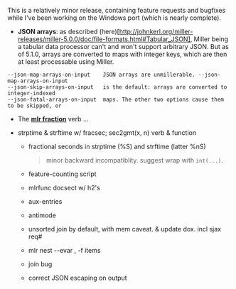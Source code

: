 This is a relatively minor release, containing feature requests and bugfixes while I've been working on the Windows port (which is nearly complete).

* **JSON arrays**: as described (here)[http://johnkerl.org/miller-releases/miller-5.0.0/doc/file-formats.html#Tabular_JSON], Miller being a tabular data processor can't and won't support arbitrary JSON. But as of 5.1.0, arrays are converted to maps with integer keys, which are then at least processable using Miller.

```
--json-map-arrays-on-input    JSON arrays are unmillerable. --json-map-arrays-on-input
--json-skip-arrays-on-input   is the default: arrays are converted to integer-indexed
--json-fatal-arrays-on-input  maps. The other two options cause them to be skipped, or
```

* The [**mlr fraction**](xxx) verb ...

* strptime & strftime w/ fracsec; sec2gmt(x, n) verb & function
  - fractional seconds in strptime (%S) and strftime (latter %nS)
    > minor backward incompatiblity. suggest wrap with `int(...)`.

  - feature-counting script
  - mlrfunc docsect w/ h2's
  - aux-entries
  - antimode
  - unsorted join by default, with mem caveat. & update dox. incl sjax req#
  - mlr nest --evar , -f items

  - join bug
  - correct JSON escaping on output

